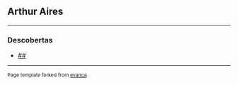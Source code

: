 ## Arthur Aires

---

### Descobertas 


- [##](/wifi_python_aircrack)

---

<!--
### Category Name 2

[Project 1 Title](/sample_page)
<img src="images/dummy_thumbnail.jpg?raw=true"/>
---
-->

<p style="font-size:11px">Page template forked from <a href="https://github.com/evanca/quick-portfolio">evanca</a></p>
<!-- Remove above link if you don't want to attibute -->
